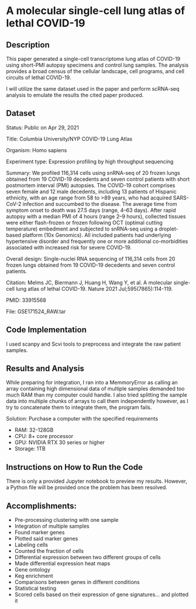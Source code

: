 #  A molecular single-cell lung atlas of lethal COVID-19

## Description

This paper generated a single-cell transcriptome lung atlas of COVID-19 using short-PMI autopsy specimens and control lung samples. The analysis provides a broad census of the cellular landscape, cell programs, and cell circuits of lethal COVID-19.

I will utilize the same dataset used in the paper and perform scRNA-seq analysis to emulate the results the cited paper produced.

## Dataset

Status:	Public on Apr 29, 2021

Title: Columbia University/NYP COVID-19 Lung Atlas

Organism: Homo sapiens

Experiment type: Expression profiling by high throughput sequencing

Summary:	We profiled 116,314 cells using snRNA-seq of 20 frozen lungs obtained from 19 COVID-19 decedents and seven control patients with short postmortem interval (PMI) autopsies. The COVID-19 cohort comprises seven female and 12 male decedents, including 13 patients of Hispanic ethnicity, with an age range from 58 to >89 years, who had acquired SARS-CoV-2 infection and succumbed to the disease. The average time from symptom onset to death was 27.5 days (range, 4–63 days). After rapid autopsy with a median PMI of 4 hours (range 2–9 hours), collected tissues were either flash-frozen or frozen following OCT (optimal cutting temperature) embedment and subjected to snRNA-seq using a droplet-based platform (10x Genomics). All included patients had underlying hypertensive disorder and frequently one or more additional co-morbidities associated with increased risk for severe COVID-19.
  	
Overall design:	Single-nuclei RNA sequencing of 116,314 cells from 20 frozen lungs obtained from 19 COVID-19 decedents and seven control patients.

Citation: Melms JC, Biermann J, Huang H, Wang Y, et al. A molecular single-cell lung atlas of lethal COVID-19. Nature 2021 Jul;595(7865):114-119.

PMID: 33915568

File: GSE171524_RAW.tar

## Code Implementation

I used scanpy and Scvi tools to preprocess and integrate the raw patient samples. 

## Results and Analysis

While preparing for integration, I ran into a MemmoryError as calling an array containing high dimensional data of multiple samples demanded too much RAM than my computer could handle. I also tried splitting the sample data into multiple chunks of arrays to call them independently however, as I try to concatenate them to integrate them, the program fails.

Solution: Purchase a computer with the specified requirements
-  RAM: 32-128GB
-  CPU: 8+ core processor
-  GPU: NVIDIA RTX 30 series or higher
-  Storage: 1TB

## Instructions on How to Run the Code

There is only a provided Jupyter notebook to preview my results. However, a Python file will be provided once the problem has been resolved.

## Accomplishments:
- Pre-processing clustering with one sample
- Integration of multiple samples
- Found marker genes
- Plotted said marker genes
- Labeling cells
- Counted the fraction of cells
- Differential expression between two different groups of cells
- Made differential expression heat maps
- Gene ontology
- Keg enrichment
- Comparisons between genes in different conditions
- Statistical testing
- Scored cells based on their expression of gene signatures... and plotted it
